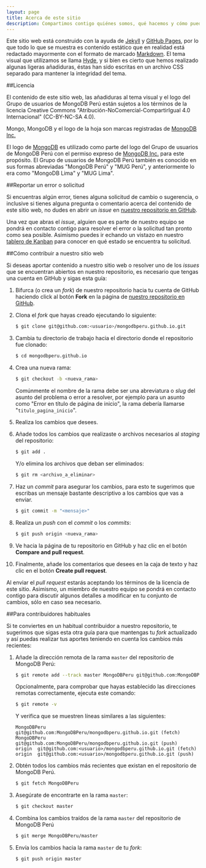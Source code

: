 ```yaml
---
layout: page
title: Acerca de este sitio
description: Compartimos contigo quiénes somos, qué hacemos y cómo puedes contribuir.
---
```


Este sitio web está construido con la ayuda de [Jekyll] y [GitHub Pages], por
lo que todo lo que se muestra es contenido estático que en realidad está
redactado mayormente con el formato de marcado [Markdown]. El tema visual que
utilizamos se llama [Hyde], y si bien es cierto que hemos realizado algunas
ligeras añadiduras, éstas han sido escritas en un archivo CSS separado para
mantener la integridad del tema.

##Licencia

El contenido de este sitio web, las añadiduras al tema visual y el logo del
Grupo de usuarios de MongoDB Perú están sujetos a los términos de la licencia
Creative Commons "Atribución-NoComercial-CompartirIgual 4.0 Internacional"
(CC-BY-NC-SA 4.0).

Mongo, MongoDB y el logo de la hoja son marcas registradas de [MongoDB Inc.]

El logo de [MongoDB] es utilizado como parte del logo del Grupo de usuarios de
MongoDB Perú con el permiso expreso de [MongoDB Inc.] para este propósito. El
Grupo de usuarios de MongoDB Perú también es conocido en sus formas abreviadas
"MongoDB Perú" y "MUG Perú", y anteriormente lo era como "MongoDB Lima" y "MUG
Lima".

##Reportar un error o solicitud

Si encuentras algún error, tienes alguna solicitud de cambio o sugerencia, o
inclusive si tienes alguna pregunta o comentario acerca del contenido de este
sitio web, no dudes en abrir un *issue* en [nuestro repositorio en GitHub].

Una vez que abras el *issue*, alguien que es parte de nuestro equipo se pondrá
en contacto contigo para resolver el error o la solicitud tan pronto como sea
posible. Asimismo puedes ir echando un vistazo en nuestro [tablero de Kanban]
para conocer en qué estado se encuentra tu solicitud.

##Cómo contribuir a nuestro sitio web

Si deseas aportar contenido a nuestro sitio web o resolver uno de los *issues*
que se encuentran abiertos en nuestro repositorio, es necesario que tengas una
cuenta en GitHub y sigas esta guía:

 1. Bifurca (o crea un *fork*) de nuestro repositorio hacia tu cuenta de GitHub
    haciendo click al botón **Fork** en la página de [nuestro repositorio en
    GitHub].

 2. Clona el *fork* que hayas creado ejecutando lo siguiente:
 
    ```bash
    $ git clone git@github.com:<usuario>/mongodbperu.github.io.git
    ```

 3. Cambia tu directorio de trabajo hacia el directorio donde el repositorio
    fue clonado:

    ```bash
    $ cd mongodbperu.github.io
    ```
 
 4. Crea una nueva rama:

    ```bash
    $ git checkout -b <nueva_rama>
    ```

    Comúnmente el nombre de la rama debe ser una abreviatura o *slug* del
    asunto del problema o error a resolver, por ejemplo para un asunto como
    "Error en título de página de inicio", la rama debería llamarse
    "`titulo_pagina_inicio`".

 5. Realiza los cambios que desees.

 6. Añade todos los cambios que realizaste o archivos necesarios al *staging*
    del repositorio:

    ```bash
    $ git add .
    ```
    
    Y/o elimina los archivos que deban ser eliminados:
    
    ```bash
    $ git rm <archivo_a_eliminar>
    ```

 7. Haz un *commit* para asegurar los cambios, para esto te sugerimos que
    escribas un mensaje bastante descriptivo a los cambios que vas a enviar.

    ```bash
    $ git commit -m "<mensaje>"
    ```

 8. Realiza un *push* con el *commit* o los *commits*:

    ```bash
    $ git push origin <nueva_rama>
    ```

 9. Ve hacia la página de tu repositorio en GitHub y haz clic en el botón
    **Compare and pull request**.

 10. Finalmente, añade los comentarios que desees en la caja de texto y haz
     clic en el botón **Create pull request**.

Al enviar el *pull request* estarás aceptando los términos de la licencia de
este sitio. Asimismo, un miembro de nuestro equipo se pondrá en contacto
contigo para discutir algunos detalles a modificar en tu conjunto de cambios,
sólo en caso sea necesario.

##Para contribuidores habituales

Si te conviertes en un habitual contribuidor a nuestro repositorio, te
sugerimos que sigas esta otra guía para que mantengas tu *fork* actualizado y
así puedas realizar tus aportes teniendo en cuenta los cambios más recientes:

 1. Añade la dirección remota de la rama `master` del repositorio de MongoDB
    Perú:

    ```bash
    $ git remote add --track master MongoDBPeru git@github.com:MongoDBPeru/mongodbperu.github.io.git
    ```

    Opcionalmente, para comprobar que hayas establecido las direcciones remotas
    correctamente, ejecuta este comando:
    
    ```bash
    $ git remote -v
    ```

    Y verifica que se muestren líneas similares a las siguientes:

    ```
    MongoDBPeru     git@github.com:MongoDBPeru/mongodbperu.github.io.git (fetch)
    MongoDBPeru     git@github.com:MongoDBPeru/mongodbperu.github.io.git (push)
    origin  git@github.com:<usuario>/mongodbperu.github.io.git (fetch)
    origin  git@github.com:<usuario>/mongodbperu.github.io.git (push)
    ```

 2. Obtén todos los cambios más recientes que existan en el repositorio de
    MongoDB Perú.

    ```bash
    $ git fetch MongoDBPeru
    ```

 3. Asegúrate de encontrarte en la rama `master`:

    ```bash
    $ git checkout master
    ```

 4. Combina los cambios traídos de la rama `master` del repositorio de MongoDB
    Perú
 
    ```bash
    $ git merge MongoDBPeru/master
    ```

 4. Envía los cambios hacia la rama `master` de tu *fork*:

    ```bash
    $ git push origin master
    ```

[Jekyll]: http://jekyllrb.com
[GitHub Pages]: https://pages.github.com
[Markdown]: http://daringfireball.net/projects/markdown
[Hyde]: http://hyde.getpoole.com
[MongoDB]: http://mongodb.org
[MongoDB Inc.]: http://mongodb.com
[nuestro repositorio en GitHub]: https://github.com/MongoDBPeru/mongodbperu.github.io
[tablero de Kanban]: https://huboard.com/MongoDBPeru/mongodbperu.github.io
